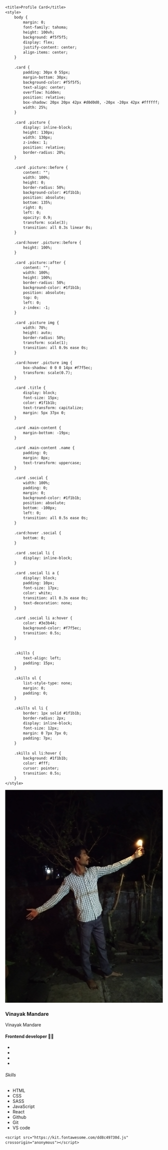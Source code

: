 <!DOCTYPE html>
<html lang="en">

<head>
    <meta charset="UTF-8">
    <meta http-equiv="X-UA-Compatible" content="IE=edge">
    <meta name="viewport" content="width=device-width, initial-scale=1.0">

    <title>Profile Card</title>
    <style>
        body {
            margin: 0;
            font-family: tahoma;
            height: 100vh;
            background: #f5f5f5;
            display: flex;
            justify-content: center;
            align-items: center;
        }

        .card {
            padding: 30px 0 55px;
            margin-bottom: 30px;
            background-color: #f5f5f5;
            text-align: center;
            overflow: hidden;
            position: relative;
            box-shadow: 20px 20px 42px #d0d0d0, -20px -20px 42px #ffffff;
            width: 25%;
        }

        .card .picture {
            display: inline-block;
            height: 130px;
            width: 130px;
            z-index: 1;
            position: relative;
            border-radius: 20%;
        }

        .card .picture::before {
            content: "";
            width: 100%;
            height: 0;
            border-radius: 50%;
            background-color: #1f1b1b;
            position: absolute;
            bottom: 135%;
            right: 0;
            left: 0;
            opacity: 0.9;
            transform: scale(3);
            transition: all 0.3s linear 0s;
        }

        .card:hover .picture::before {
            height: 100%;
        }

        .card .picture::after {
            content: "";
            width: 100%;
            height: 100%;
            border-radius: 50%;
            background-color: #1f1b1b;
            position: absolute;
            top: 0;
            left: 0;
            z-index: -1;
        }

        .card .picture img {
            width: 70%;
            height: auto;
            border-radius: 50%;
            transform: scale(1);
            transition: all 0.9s ease 0s;
        }

        .card:hover .picture img {
            box-shadow: 0 0 0 14px #f7f5ec;
            transform: scale(0.7);
        }

        .card .title {
            display: block;
            font-size: 15px;
            color: #1f1b1b;
            text-transform: capitalize;
            margin: 5px 37px 0;
        }

        .card .main-content {
            margin-bottom: -19px;
        }

        .card .main-content .name {
            padding: 0;
            margin: 8px;
            text-transform: uppercase;
        }

        .card .social {
            width: 100%;
            padding: 0;
            margin: 0;
            background-color: #1f1b1b;
            position: absolute;
            bottom: -100px;
            left: 0;
            transition: all 0.5s ease 0s;
        }

        .card:hover .social {
            bottom: 0;
        }

        .card .social li {
            display: inline-block;
        }

        .card .social li a {
            display: block;
            padding: 10px;
            font-size: 17px;
            color: white;
            transition: all 0.3s ease 0s;
            text-decoration: none;
        }

        .card .social li a:hover {
            color: #3e3b44;
            background-color: #f7f5ec;
            transition: 0.5s;
        }


        .skills {
            text-align: left;
            padding: 15px;
        }

        .skills ul {
            list-style-type: none;
            margin: 0;
            padding: 0;
        }

        .skills ul li {
            border: 1px solid #1f1b1b;
            border-radius: 2px;
            display: inline-block;
            font-size: 12px;
            margin: 0 7px 7px 0;
            padding: 7px;
        }

        .skills ul li:hover {
            background: #1f1b1b;
            color: #fff;
            cursor: pointer;
            transition: 0.5s;
        }
    </style>
</head>

<body>
    <div class="card">
        <div class="picture">
            <img class="img-fluid" src="Vinayak.jpg">
        </div>
        <div class="main-content">
            <h3 class="name">Vinayak Mandare</h3>
            <span><i class="fab fa-instagram"></i>Vinayak Mandare</span>
            <h4 class="title">Frontend developer 👨‍💻</h4>
        </div>
        <ul class="social">
            <li><a href="#" class="fa fa-github"></a></li>
            <li><a href="#" class="fa fa-twitter"></a></li>
            <li><a href="#" class="fa fa-instagram"></a></li>
            <li><a href="#" class="fa fa-telegram"></a></li>
        </ul>
        <div class="skills">
            <h6>Skills</h6>
            <ul>
                <li>HTML</li>
                <li>CSS</li>
                <li>SASS</li>
                <li>JavaScript</li>
                <li>React</li>
                <li>Github</li>
                <li>Git</li>
                <li>VS code</li>
            </ul>
        </div>
    </div>

    <script src="https://kit.fontawesome.com/dd8c49730d.js" crossorigin="anonymous"></script>
</body>

</html>
